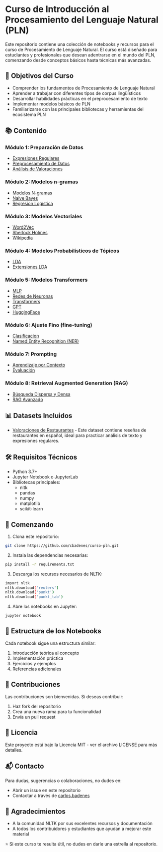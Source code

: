 # Curso de Introducción al Procesamiento del Lenguaje Natural (PLN)

Este repositorio contiene una colección de notebooks y recursos para el curso de Procesamiento de Lenguaje Natural. El curso está diseñado para estudiantes y profesionales que desean adentrarse en el mundo del PLN, comenzando desde
conceptos básicos hasta técnicas más avanzadas.

## 🎯 Objetivos del Curso

- Comprender los fundamentos de Procesamiento de Lenguaje Natural
- Aprender a trabajar con diferentes tipos de corpus lingüísticos
- Desarrollar habilidades prácticas en el preprocesamiento de texto
- Implementar modelos básicos de PLN
- Familiarizarse con las principales bibliotecas y herramientas del ecosistema PLN

## 📚 Contenido

### Módulo 1: Preparación de Datos
- [Expresiones Regulares](notebooks/01_expresiones_regulares.ipynb)
- [Preprocesamiento de Datos](notebooks/01_Preprocesamiento_Datos.ipynb)
- [Análisis de Valoraciones](notebooks/01_analisis_de_valoraciones.ipynb)

### Módulo 2: Modelos n-gramas
- [Modelos N-gramas](notebooks/02_modelos_ngramas.ipynb)
- [Naive Bayes](notebooks/02_naive_bayes.ipynb)
- [Regresion Logística](notebooks/02_regresion_logistica.ipynb)

### Módulo 3: Modelos Vectoriales
- [Word2Vec](notebooks/03_word2vec.ipynb)
- [Sherlock Holmes](notebooks/03_embeddings_sherlock_holmes.ipynb)
- [Wikipedia](notebooks/03_exercise_embeddings_wikipedia.ipynb)

### Módulo 4: Modelos Probabilísticos de Tópicos
- [LDA](notebooks/04_LDA_Cordis.ipynb)
- [Extensiones LDA](notebooks/04_Extensiones_LDA.ipynb)

### Módulo 5: Modelos Transformers
- [MLP](notebooks/05_MLP.ipynb)
- [Redes de Neuronas](notebooks/05_Red_Neuronas_Keras.ipynb)
- [Transformers](notebooks/05_Transformers_con_Keras.ipynb)
- [GPT](notebooks/05_Transformers_GPT.ipynb)
- [HuggingFace](notebooks/05_Transformers_HuggingFace.ipynb)

### Módulo 6: Ajuste Fino (fine-tuning)
- [Clasificacion](notebooks/06_Ajuste_Fino_Clasificacion_IMDB.ipynb)
- [Named Entity Recognition (NER)](notebooks/06_Ajuste_Fino_NER.ipynb)

### Módulo 7: Prompting
- [Aprendizaje por Contexto](notebooks/07_Ajuste_por_Instrucciones.ipynb)
- [Evaluación](notebooks/07_Evaluacion_Modelos_Prompts.ipynb)

### Módulo 8: Retrieval Augmented Generation (RAG)
- [Búsqueda Dispersa y Densa](notebooks/08_Busqueda_Dispersa_y_Densa.ipynb)
- [RAG Avanzado](notebooks/08_RAG_Avanzado.ipynb)


## 📊 Datasets Incluidos

- [Valoraciones de Restaurantes](datasets/valoraciones_restaurante.json) - Este dataset contiene reseñas de restaurantes en español, ideal para practicar análisis de texto y expresiones regulares.

## 🛠️ Requisitos Técnicos

- Python 3.7+
- Jupyter Notebook o JupyterLab
- Bibliotecas principales:
    - nltk
    - pandas
    - numpy
    - matplotlib
    - scikit-learn

## 🚀 Comenzando

1. Clona este repositorio:
```bash
git clone https://github.com/cbadenes/curso-pln.git
```
2. Instala las dependencias necesarias:
```bash
pip install -r requirements.txt
```
3. Descarga los recursos necesarios de NLTK:
```bash
import nltk
nltk.download('reuters')
nltk.download('punkt')
nltk.download('punkt_tab')
```
4. Abre los notebooks en Jupyter:
```bash
jupyter notebook
```

## 📖 Estructura de los Notebooks
Cada notebook sigue una estructura similar:

1. Introducción teórica al concepto
2. Implementación práctica
3. Ejercicios y ejemplos
4. Referencias adicionales

## 👥 Contribuciones
Las contribuciones son bienvenidas. Si deseas contribuir:

1. Haz fork del repositorio
2. Crea una nueva rama para tu funcionalidad
3. Envía un pull request

## 📄 Licencia
Este proyecto está bajo la Licencia MIT - ver el archivo LICENSE para más detalles.

## 📬 Contacto
Para dudas, sugerencias o colaboraciones, no dudes en:

- Abrir un issue en este repositorio
- Contactar a través de [carlos.badenes](mailto:carlos.badenes@upm.es)

## 🙏 Agradecimientos

- A la comunidad NLTK por sus excelentes recursos y documentación
- A todos los contribuidores y estudiantes que ayudan a mejorar este material

⭐️ Si este curso te resulta útil, no dudes en darle una estrella al repositorio.
